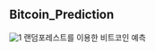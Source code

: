 ## Bitcoin_Prediction
![1](https://github.com/MinwooPyeon/Bitcoin_Prediction/assets/153968515/7a299888-180f-451a-9aa7-88f52848941e)
랜덤포레스트를 이용한 비트코인 예측
